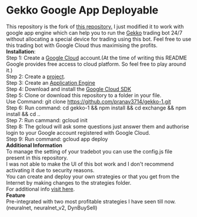 <h1>Gekko Google App Deployable</h1> 

This repository is the fork of <a href='https://github.com/askmike/gekko'>this repository.</a>
I just modified it to work with google app engine which can help you to run the <a href='https://github.com/askmike/gekko'>Gekko</a> trading bot 24/7 without allocating a special device for trading using this bot.
Feel free to use this trading bot with Google Cloud thus maximising the profits.
<br>
<strong>Installation</strong>:<br>
Step 1: Create a <a href='cloud.google.com'>Google Cloud</a> account.(At the time of writing this README Google provides free access to cloud platform. So feel free to play around it.)<br>
Step 2: Create a <a href="console.cloud.google.com/projectcreate">project</a>.<br>
Step 3: Create an <a href='https://cloud.google.com/appengine/docs/standard/go/building-app/creating-your-application'>Application Engine</a><br>
Step 4: Download and install the <a href='https://cloud.google.com/appengine/docs/standard/go/download'>Google Cloud SDK<a><br>
Step 5: Clone or download this repository to a folder in your file.
  <br>Use Command: git clone https://github.com/pranav3714/gekko-1.git<br>
 Step 6: Run command: cd gekko-1 && npm install && cd exchange && npm install && cd ..<br>
 Step 7: Run cammand: gcloud init <br>
 Step 8: The gcloud will ask some questions just answer them and authorise login to your Google account registered with Google Cloud.<br>
  Step 9: Run command: gcloud app deploy<br>
 <strong>Additional Information</strong><br>
 To manage the setting of your tradebot you can use the config.js file present in this repository.<br>
 I was not able to make the UI of this bot work and I don't recommend activating it due to security reasons.<br>
 You can create and deploy your own strategies or that you get from the Internet by making changes to the strategies folder.<br>
 For additional info <a href='https://gekko.wizb.it/docs/introduction/about_gekko.html'>visit here</a>.
 <br><strong>Feature </strong>
 <br>Pre-integrated with two most profitable strategies I have seen till now.(neuralnet, neuralnet_v2, DynBuySell)
  
